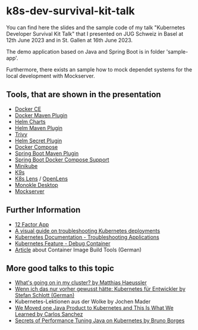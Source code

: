 # k8s-dev-survival-kit-talk

You can find here the slides and the sample code of my talk "Kubernetes Developer Survival Kit Talk" that I presented on JUG Schweiz in Basel at 12th June 2023 and in St. Gallen at 16th June 2023.

The demo application based on Java and Spring Boot is in folder 'sample-app'.

Furthermore, there exists an sample how to mock dependet systems for the local development with Mockserver.


## Tools, that are shown in the presentation
- [Docker CE](https://docs.docker.com/get-started/overview/)
- [Docker Maven Plugin](https://dmp.fabric8.io/)
- [Helm Charts](https://helm.sh/)
- [Helm Maven Plugin](https://github.com/kokuwaio/helm-maven-plugin)
- [Trivy](https://aquasecurity.github.io/trivy/)
- [Helm Secret Plugin](https://github.com/jkroepke/helm-secrets)
- [Docker Compose](https://docs.docker.com/compose/)
- [Spring Boot Maven Plugin](https://docs.spring.io/spring-boot/docs/current/maven-plugin/reference/htmlsingle/)
- [Spring Boot Docker Compose Support](https://docs.spring.io/spring-boot/docs/3.1.0/reference/html/features.html#features.docker-compose)
- [Minikube](https://minikube.sigs.k8s.io/docs/)
- [K9s](https://k9scli.io/)
- [K8s Lens](https://k8slens.dev/) / [OpenLens](https://github.com/MuhammedKalkan/OpenLens)
- [Monokle Desktop](https://monokle.io/desktop)
- [Mockserver](https://www.mock-server.com)

## Further Information
- [12 Factor App](https://12factor.net/)
- [A visual guide on troubleshooting Kubernetes deployments](https://learnk8s.io/troubleshooting-deployments)
- [Kubernetes Documentation - Troubleshooting Applications](https://kubernetes.io/docs/tasks/debug/debug-application/)
- [Kubernetes Feature - Debug Container](https://kubernetes.io/docs/tasks/debug/debug-application/debug-running-pod/#ephemeral-container)
- [Article](https://www.informatik-aktuell.de/entwicklung/methoden/container-images-deep-dive-101-wege-zum-bauen-und-bereitstellen.html) about Container Image Build Tools (German)

## More good talks to this topic
- [What's going on in my cluster? by Matthias Haeussler](https://speakerdeck.com/maeddes/whats-going-on-in-my-cluster)
- [Wenn ich das nur vorher gewusst hätte: Kubernetes für Entwickler by Stefan Schlott (German)](https://entwicklertag.de/karlsruhe/2022/Wenn_ich_das_nur_vorher_gewusst_haette-_Kubernetes_fuer_Entwickler/Kubernetes%20f%C3%BCr%20Entwickler.pdf)
- Kubernetes-Lektionen aus der Wolke by Jochen Mader
- [We Moved one Java Product to Kubernetes and This Is What We Learned by Carlos Sanchez](https://vimeo.com/747698681)
- [Secrets of Performance Tuning Java on Kubernetes by Bruno Borges](https://vimeo.com/748031919)